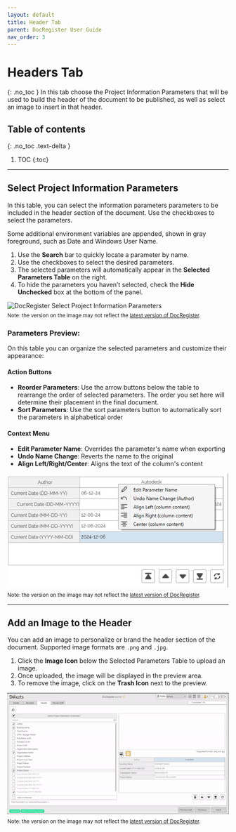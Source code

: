 ```yaml
---
layout: default
title: Header Tab
parent: DocRegister User Guide
nav_order: 3
---
```


# Headers Tab
{: .no_toc }
In this tab choose the Project Information Parameters that will be used to build the header of the document to be published, as well as select an image to insert in that header.

## Table of contents
{: .no_toc .text-delta }

1. TOC
{:toc}

---

## Select Project Information Parameters

In this table, you can select the information parameters parameters to be included in the header section of the document. Use the checkboxes to select the parameters.



Some additional environment variables are appended, shown in gray foreground, such as Date and Windows User Name.

1. Use the **Search** bar to quickly locate a parameter by name.
2. Use the checkboxes to select the desired parameters.
3. The selected parameters will automatically appear in the **Selected Parameters Table** on the right.
4. To hide the parameters you haven’t selected, check the **Hide Unchecked** box at the bottom of the panel.

![DocRegister Select Project Information Parameters](../../../assets/images/DocRegister/Header1.gif)  
<sub>Note: the version on the image may not reflect the [latest version of DocRegister](https://diroots.com/revit-plugins/revit-to-pdf-dwg-dgn-dwf-nwc-ifc-and-images-with-prosheets/).</sub>

### Parameters Preview:

On this table you can organize the selected parameters and customize their appearance:
#### Action Buttons

- **Reorder Parameters**: Use the arrow buttons below the table to rearrange the order of selected parameters. The order you set here will determine their placement in the final document.
- **Sort Parameters**: Use the sort parameters button to automatically sort the parameters in alphabetical order

#### Context Menu
- **Edit Parameter Name**: Overrides the parameter's name when exporting
- **Undo Name Change**: Reverts the name to the original
- **Align Left/Right/Center**: Aligns the text of the column's content

![DocRegister Select Project Information Parameters](../../../assets/images/DocRegister/ParametersPreviewTable1.png)  
<sub>Note: the version on the image may not reflect the [latest version of DocRegister](https://diroots.com/revit-plugins/revit-to-pdf-dwg-dgn-dwf-nwc-ifc-and-images-with-prosheets/).</sub>

---

## Add an Image to the Header

You can add an image to personalize or brand the header section of the document. Supported image formats are `.png` and `.jpg`.

1. Click the **Image Icon** below the Selected Parameters Table to upload an image.
2. Once uploaded, the image will be displayed in the preview area.
3. To remove the image, click on the **Trash Icon** next to the preview.


![DocRegister Select Project Information Parameters](../../../assets/images/DocRegister/Header2.gif)  
<sub>Note: the version on the image may not reflect the [latest version of DocRegister](https://diroots.com/revit-plugins/revit-to-pdf-dwg-dgn-dwf-nwc-ifc-and-images-with-prosheets/).</sub>

